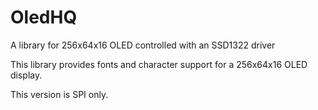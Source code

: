 OledHQ
=======

A library for 256x64x16 OLED controlled with an SSD1322 driver

This library provides fonts and character support for a 256x64x16 OLED display.

This version is SPI only.
